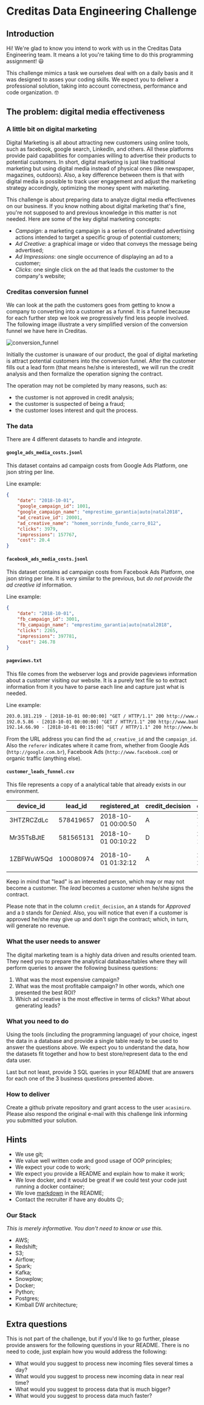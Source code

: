 # Creditas Data Engineering Challenge

## Introduction

Hi! We're glad to know you intend to work with us in the Creditas Data Engineering team. It means a lot you're taking time to do this programming assignment! :smiley:

This challenge mimics a task we ourselves deal with on a daily basis and it was designed to asses your coding skills. We expect you to deliver a professional solution, taking into account correctness, performance and code organization. :nerd_face:

## The problem: digital media effectiveness

### A little bit on digital marketing

Digital Marketing is all about attracting new customers using online tools, such as facebook, google search, LinkedIn, and others. All these platforms provide paid capabilities for companies willing to advertise their products to potential customers. In short, digital marketing is just like traditional marketing but using digital media instead of physical ones (like newspaper, magazines, outdoors). Also, a key difference between them is that with digital media is possible to track user engagement and adjust the marketing strategy accordingly, optimizing the money spent with marketing.

This challenge is about preparing data to analyze digital media effectivenes on our business. If you know nothing about digital marketing that's fine, you're not supposed to and previous knowledge in this matter is not needed. Here are some of the key digital marketing concepts:

 - *Campaign*: a marketing campaign is a series of coordinated advertising actions intended to target a specific group of potential customers;
 - *Ad Creative*: a graphical image or video that conveys the message being advertised;
 - *Ad Impressions*: one single occurrence of displaying an ad to a customer;
 - *Clicks*: one single click on the ad that leads the customer to the company's website;

### Creditas conversion funnel

We can look at the path the customers goes from getting to know a company to converting into a customer as a funnel. It is a funnel because for each further step we look we progressively find less people involved. The following image illustrate a very simplified version of the conversion funnel we have here in Creditas.

![conversion_funnel](conversion_funnel.png)

Initially the customer is unaware of our product, the goal of digital marketing is attract potential customers into the conversion funnel. After the customer fills out a lead form (that means he/she is interested), we will run the credit analysis and then formalize the operation signing the contract.

The operation may not be completed by many reasons, such as:
 - the customer is not approved in credit analysis;
 - the customer is suspected of being a fraud;
 - the customer loses interest and quit the process.

### The data

There are 4 different datasets to handle and *integrate*.

#### `google_ads_media_costs.jsonl`

This dataset contains ad campaign costs from Google Ads Platform, one json string per line.

Line example:

```json
{
    "date": "2018-10-01",
    "google_campaign_id": 1001,
    "google_campaign_name": "emprestimo_garantia|auto|natal2018",
    "ad_creative_id": 20001,
    "ad_creative_name": "homem_sorrindo_fundo_carro_012",
    "clicks": 3979,
    "impressions": 157767,
    "cost": 20.4
}
```

#### `facebook_ads_media_costs.jsonl`

This dataset contains ad campaign costs from Facebook Ads Platform, one json string per line. It is very similar to the previous, but *do not provide the ad creative id* information.

Line example:

```json
{
    "date": "2018-10-01",
    "fb_campaign_id": 3001,
    "fb_campaign_name": "emprestimo_garantia|auto|natal2018",
    "clicks": 2265,
    "impressions": 397781,
    "cost": 246.78
}
```

#### `pageviews.txt`

This file comes from the webserver logs and provide pageviews information about a customer visiting our website. It is a purely text file so to extract information from it you have to parse each line and capture just what is needed.

Line example:

```txt
203.0.181.219 - [2018-10-01 00:00:00] "GET / HTTP/1.1" 200 http://www.creditas.com.br/emprestimo-com-garantia?ad_creative_id=20003&campaign_id=1002 | device_id: mmRe2Qts07 | referer: http://google.com.br
192.0.5.86 - [2018-10-01 00:00:00] "GET / HTTP/1.1" 200 http://www.bankfacil.com.br/emprestimo-com-garantia?campaign_id=3005 | device_id: i2IJLNavik | referer: http://www.facebook.com
192.14.66.90 - [2018-10-01 00:15:00] "GET / HTTP/1.1" 200 http://www.bankfacil.com.br/emprestimo-com-garantia | device_id: Pk9yEGx715 | referer: https://www.moreira.br/

```

From the URL address you can find the `ad_creative_id` and the `campaign_id`. Also the `referer` indicates where it came from, whether from Google Ads (`http://google.com.br`), Facebook Ads (`http://www.facebook.com`) or organic traffic (anything else).

#### `customer_leads_funnel.csv`

This file represents a copy of a analytical table that already exists in our environment.

| device_id  | lead_id   | registered_at       | credit_decision | credit_decision_at  | signed_at           | revenue  |
| ---------- | --------- | ------------------- | --------------- | ------------------- | ------------------- | -------- |
| 3HTZRCZdLc | 578419657 | 2018-10-01 00:00:50 | A               | 2018-10-05 19:37:50 |                     |          |
| Mr35TsBJtE | 581565131 | 2018-10-01 00:10:22 | D               | 2018-10-01 10:17:22 |                     |          |
| 1ZBFWuW5Qd | 100080974 | 2018-10-01 01:32:12 | A               | 2018-10-04 21:00:12 | 2018-10-07 01:59:12 | 19340.61 |

Keep in mind that "lead" is an interested person, which may or may not become a customer. The _lead_ becomes a customer when he/she signs the contract.

Please note that in the column `credit_decision`, an `A` stands for *Approved* and a `D` stands for *Denied*. Also, you will notice that even if a customer is approved he/she may give up and don't sign the contract; which, in turn, will generate no revenue.

### What the user needs to answer

The digital marketing team is a highly data driven and results oriented team. They need you to prepare the analytical database/tables where they will perform queries to answer the following business questions:

1. What was the most expensive campaign?
2. What was the most profitable campaign? In other words, which one presented the best ROI?
3. Which ad creative is the most effective in terms of clicks? What about generating leads?

### What you need to do

Using the tools (including the programming language) of your choice, ingest the data in a database and provide a single table ready to be used to answer the questions above. We expect you to understand the data, how the datasets fit together and how to best store/represent data to the end data user.

Last but not least, provide 3 SQL queries in your README that are answers for each one of the 3 business questions presented above.

### How to deliver

Create a github private repository and grant access to the user `acasimiro`. Please also respond the original e-mail with this challenge link informing you submitted your solution.

## Hints

- We use git;
- We value well written code and good usage of OOP principles;
- We expect your code to work;
- We expect you provide a README and explain how to make it work;
- We love docker, and it would be great if we could test your code just running a docker container;
- We love [markdown](https://guides.github.com/features/mastering-markdown/) in the README;
- Contact the recruiter if have any doubts :wink:;

### Our Stack

*This is merely informative. You don't need to know or use this.*

- AWS;
- Redshift;
- S3;
- Airflow;
- Spark;
- Kafka;
- Snowplow;
- Docker;
- Python;
- Postgres;
- Kimball DW architecture;

## Extra questions

This is not part of the challenge, but if you'd like to go further, please provide answers for the following questions in your README. There is no need to code, just explain how you would address the following:

- What would you suggest to process new incoming files several times a day?
- What would you suggest to process new incoming data in near real time?
- What would you suggest to process data that is much bigger?
- What would you suggest to process data much faster?
